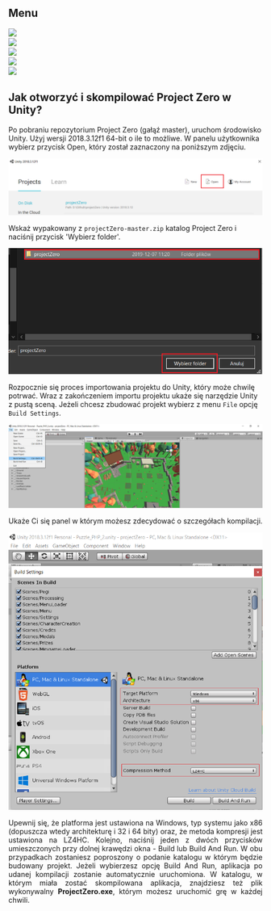 ## Menu
<p align="left">
 <a href="https://github.com/trolit/projectZero"><img src="https://img.shields.io/badge/Dokumentacja%20dla%20u%C5%BCytkownika-gray?color=6B5B95&style=for-the-badge&logo=lgtm"></a> </br>
 <a href="https://github.com/trolit/projectZero/blob/master/README_dev.md"><img src="https://img.shields.io/badge/DOKUMENTACJA%20DLA%20DEVELOPERA-gray?color=009B77&style=for-the-badge&logo=dev.to" style="max-height: 550px;"></a> <br/>
 <a href="https://github.com/trolit/projectZero/blob/master/COMPILE.md"><img src="https://img.shields.io/badge/KOMPILACJA%20PROJEKTU%20W%20UNITY%20(TU%20JESTE%C5%9A)-gray?color=B565A7&style=for-the-badge&logo=unity" style="max-height: 550px;"></a> <br/>
 <a href="https://github.com/trolit/projectZero/blob/master/SHOWCASE.md"><img src="https://img.shields.io/badge/Animowane%20zrzuty%20z%20gry-gray?color=955251&style=for-the-badge&logo=big%20cartel" style="max-height: 550px;"></a> <br/>
 <a href="https://github.com/trolit/projectZero/blob/master/CREDITS.md"><img src="https://img.shields.io/badge/UZNANIA-gray?color=5B5EA6&style=for-the-badge&logo=showpad" style="max-height: 550px;"></a>
</p>

## Jak otworzyć i skompilować Project Zero w Unity?

Po pobraniu repozytorium Project Zero (gałąź master), uruchom środowisko Unity. Użyj wersji 2018.3.12f1 64-bit o ile to możliwe. W panelu użytkownika wybierz przycisk Open, który został zaznaczony na poniższym zdjęciu.

<img src="https://github.com/trolit/projectZero/blob/storage/photos/howToCompile/howToCompile0.PNG" width="850"/>

Wskaż wypakowany z ```projectZero-master.zip``` katalog Project Zero i naciśnij przycisk 'Wybierz folder'. 

<img src="https://github.com/trolit/projectZero/blob/storage/photos/howToCompile/howToCompile1.PNG" height="250"/>

Rozpocznie się proces importowania projektu do Unity, który może chwilę potrwać. Wraz z zakończeniem importu projektu ukaże się narzędzie Unity z pustą sceną. Jeżeli chcesz zbudować projekt wybierz z menu ```File``` opcję ```Build Settings```. 

<img src="https://github.com/trolit/projectZero/blob/storage/photos/howToCompile/howToCompile2.png" width="900"/>

Ukaże Ci się panel w którym możesz zdecydować o szczegółach kompilacji. 

<img src="https://github.com/trolit/projectZero/blob/storage/photos/howToCompile/howToCompile3.png" height="550"/>

<p align="justify">
Upewnij się, że platforma jest ustawiona na Windows, typ systemu jako x86 (dopuszcza wtedy architekturę i 32 i 64 bity) oraz, że metoda kompresji jest ustawiona na LZ4HC. Kolejno, naciśnij jeden z dwóch przycisków umieszczonych przy dolnej krawędzi okna - Build lub Build And Run. W obu przypadkach zostaniesz poproszony o podanie katalogu w którym będzie budowany projekt. Jeżeli wybierzesz opcję Build And Run, aplikacja po udanej kompilacji zostanie automatycznie uruchomiona. W katalogu, w którym miała zostać skompilowana aplikacja, znajdziesz też plik wykonywalny <b>ProjectZero.exe</b>, którym możesz uruchomić grę w każdej chwili. 
</p>

